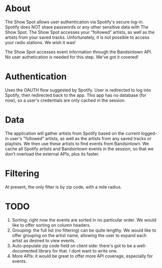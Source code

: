 # About
The Show Spot allows user authentication via Spotify's secure log-in.  Spotify does NOT share passwords or any other sensitive data with The Show Spot.  The Show Spot accesses your "followed" artists, as well as the artists from your saved tracks.  Unfortunately, it is not possible to access your radio stations.  We wish it was!

The Show Spot accesses event information through the Bandsintown API.  No user authetication is needed for this step.  We've got it covered!

# Authentication
Uses the OAUTH flow suggested by Spotify.  User is redirected to log into Spotify, then redirected back to the app.  This app has no database (for now), so a user's credentials are only cached in the session.

# Data
The application will gather artists from Spotify based on the current logged-in user's "followed" artists, as well as the artists from any saved tracks or playlists.  We then use these artists to find events from Bandsintown.  We cache all Spotify artists and Bandsintown events in the session, so that we don't overload the external APIs, plus its faster.

# Filtering
At present, the only filter is by zip code, with a mile radius.

# TODO
1. Sorting:  right now the events are sorted in no particular order.  We would like to offer sorting on column headers.
2. Grouping: the full list (no filtering) can be quite lengthy.  We would like to offer grouping on the artist name, allowing the user to expand each artist as desired to view events.
3. Auto-populate zip code field on client side:  there's got to be a well-documented library for that.  I dont want to write one.
4. More APIs:  it would be great to offer more API coverage, especially for events. 
